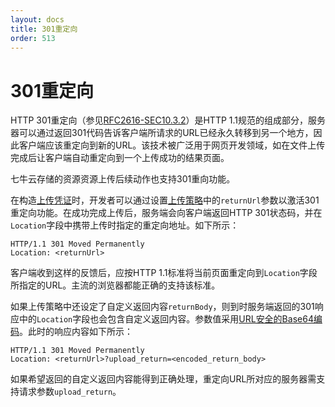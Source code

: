 ```yaml
---
layout: docs
title: 301重定向
order: 513
---
```

<a name="redirect"></a>
# 301重定向

HTTP 301重定向（参见[RFC2616-SEC10.3.2](http://www.w3.org/Protocols/rfc2616/rfc2616-sec10.html#sec10.3.2)）是HTTP 1.1规范的组成部分，服务器可以通过返回301代码告诉客户端所请求的URL已经永久转移到另一个地方，因此客户端应该重定向到新的URL。该技术被广泛用于网页开发领域，如在文件上传完成后让客户端自动重定向到一个上传成功的结果页面。

七牛云存储的资源资源上传后续动作也支持301重向功能。

在构造[上传凭证](/api/reference/security/upload-token.html)时，开发者可以通过设置[上传策略](/api/reference/security/put-policy.html)中的`returnUrl`参数以激活301重定向功能。在成功完成上传后，服务端会向客户端返回HTTP 301状态码，并在`Location`字段中携带上传时指定的重定向地址。如下所示：

```
HTTP/1.1 301 Moved Permanently
Location: <returnUrl>
```

客户端收到这样的反馈后，应按HTTP 1.1标准将当前页面重定向到`Location`字段所指定的URL。主流的浏览器都能正确的支持该标准。

如果上传策略中还设定了自定义返回内容`returnBody`，则到时服务端返回的301响应中的`Location`字段也会包含自定义返回内容。参数值采用[URL安全的Base64编码](/api/overview/appendix.html#urlsafe-base64)。此时的响应内容如下所示：

```
HTTP/1.1 301 Moved Permanently
Location: <returnUrl>?upload_return=<encoded_return_body>
```

如果希望返回的自定义返回内容能得到正确处理，重定向URL所对应的服务器需支持请求参数`upload_return`。 
